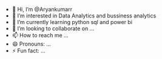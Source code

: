 - 👋 Hi, I’m @Aryankumarr
- 👀 I’m interested in Data Analytics and bussiness analytics
- 🌱 I’m currently learning python sql and power bi
- 💞️ I’m looking to collaborate on ...
- 📫 How to reach me ...
- 😄 Pronouns: ...
- ⚡ Fun fact: ...

<!---
Aryankumarr/Aryankumarr is a ✨ special ✨ repository because its `README.md` (this file) appears on your GitHub profile.
You can click the Preview link to take a look at your changes.
--->
